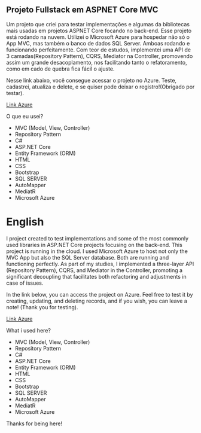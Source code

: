 ## Projeto Fullstack em ASPNET Core MVC

Um projeto que criei para testar implementações e algumas da bibliotecas mais usadas em projetos ASPNET Core focando no back-end. Esse projeto está rodando na nuvem. Utilizei o Microsoft Azure para hospedar não só o App MVC, mas também o banco de dados SQL Server. Amboas rodando e funcionando perfeitamente. Com teor de estudos, implementei uma API de 3 camadas(Repository Pattern), CQRS, Mediator na Controller, promovendo assim um grande desacoplamento, nos facilitando tanto o refatoramento, como em cado de quebra fica fácil o ajuste.

Nesse link abaixo, você consegue acessar o projeto no Azure. Teste, cadastrei, atualiza e delete, e se quiser pode deixar o registro!(Obrigado por testar).

[Link Azure](https://registercandidates-dqe9hhfragfjfxbq.brazilsouth-01.azurewebsites.net/)

O que eu usei?

* MVC (Model, View, Controller)
* Repository Pattern
* C#
* ASP.NET Core
* Entity Framework (ORM)
* HTML
* CSS
* Bootstrap
* SQL SERVER
* AutoMapper
* MediatR
* Microsoft Azure

# English

I project created to test implementations and some of the most commonly used libraries in ASP.NET Core projects focusing on the back-end. This project is running in the cloud. I used Microsoft Azure to host not only the MVC App but also the SQL Server database. Both are running and functioning perfectly. As part of my studies, I implemented a three-layer API (Repository Pattern), CQRS, and Mediator in the Controller, promoting a significant decoupling that facilitates both refactoring and adjustments in case of issues.

In the link below, you can access the project on Azure. Feel free to test it by creating, updating, and deleting records, and if you wish, you can leave a note! (Thank you for testing).

[Link Azure](https://registercandidates-dqe9hhfragfjfxbq.brazilsouth-01.azurewebsites.net/)

What i used here?

* MVC (Model, View, Controller)
* Repository Pattern
* C#
* ASP.NET Core
* Entity Framework (ORM)
* HTML
* CSS
* Bootstrap
* SQL SERVER
* AutoMapper
* MediatR
* Microsoft Azure

Thanks for being here!
